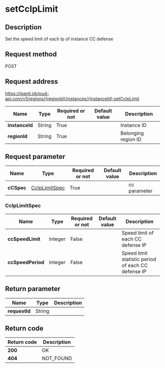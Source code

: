 # setCcIpLimit


## Description
Set the speed limit of each Ip of instance CC defense

## Request method
POST

## Request address
https://ipanti.jdcloud-api.com/v1/regions/{regionId}/instances/{instanceId}:setCcIpLimit

|Name|Type|Required or not|Default value|Description|
|---|---|---|---|---|
|**instanceId**|String|True||Instance ID|
|**regionId**|String|True||Belonging region ID|

## Request parameter
|Name|Type|Required or not|Default value|Description|
|---|---|---|---|---|
|**cCSpec**|[CcIpLimitSpec](##CcIpLimitSpec)|True||cc parameter|

### <a name="CcIpLimitSpec">CcIpLimitSpec</a>
|Name|Type|Required or not|Default value|Description|
|---|---|---|---|---|
|**ccSpeedLimit**|Integer|False||Speed limit of each CC defense IP|
|**ccSpeedPeriod**|Integer|False||Speed limit statistic period of each CC defense IP|

## Return parameter
|Name|Type|Description|
|---|---|---|
|**requestId**|String||



## Return code
|Return code|Description|
|---|---|
|**200**|OK|
|**404**|NOT_FOUND|
